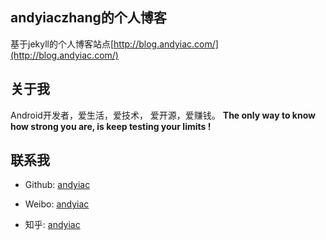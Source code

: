 ## andyiaczhang的个人博客

基于jekyll的个人博客站点[http://blog.andyiac.com/](http://blog.andyiac.com/)

## 关于我

Android开发者，爱生活，爱技术， 爱开源，爱赚钱。
 **The only way to know how strong you are, is keep testing your limits !**

## 联系我

* Github: [andyiac](https://github.com/andyiac)

* Weibo: [andyiac](http://weibo.com/andyiac)

* 知乎: [andyiac](http://www.zhihu.com/people/andyiac)
